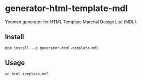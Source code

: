 # generator-html-template-mdl

Yeoman generator for HTML Template Material Design Lite (MDL).

## Install

```
npm install --g generator-html-template-mdl
```

## Usage

```
yo html-template-mdl
```

